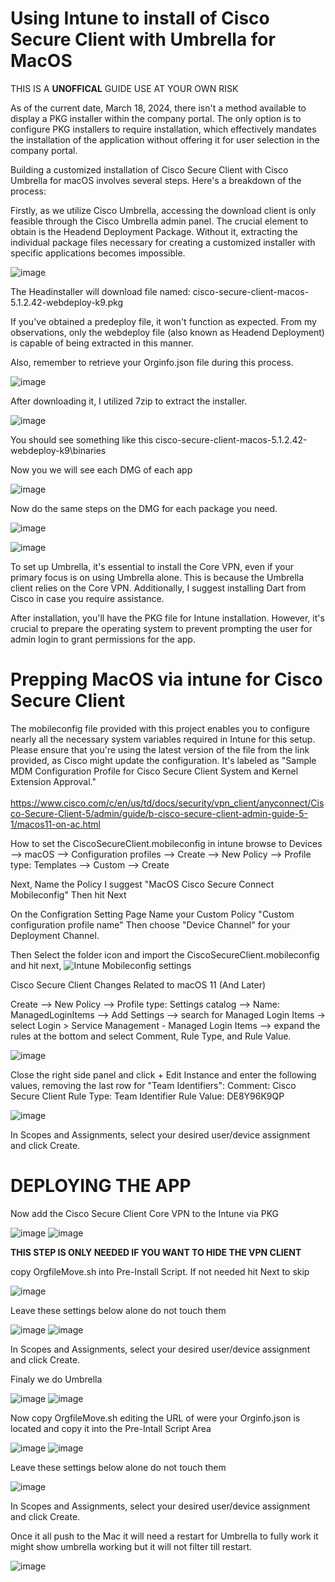 # Using Intune to install of Cisco Secure Client with Umbrella for MacOS

THIS IS A **UNOFFICAL** GUIDE USE AT YOUR OWN RISK

As of the current date, March 18, 2024, there isn't a method available to display a PKG installer within the company portal. The only option is to configure PKG installers to require installation, which effectively mandates the installation of the application without offering it for user selection in the company portal.

Building a customized installation of Cisco Secure Client with Cisco Umbrella for macOS involves several steps. Here's a breakdown of the process:

Firstly, as we utilize Cisco Umbrella, accessing the download client is only feasible through the Cisco Umbrella admin panel. The crucial element to obtain is the Headend Deployment Package. Without it, extracting the individual package files necessary for creating a customized installer with specific applications becomes impossible.

![image](https://github.com/darossi87/intune/assets/45303117/9f8464a4-f2e6-493a-b660-a68879a28833)

The Headinstaller will download file named: cisco-secure-client-macos-5.1.2.42-webdeploy-k9.pkg

If you've obtained a predeploy file, it won't function as expected. From my observations, only the webdeploy file (also known as Headend Deployment) is capable of being extracted in this manner.

Also, remember to retrieve your Orginfo.json file during this process.

![image](https://github.com/darossi87/intune/assets/45303117/37a2a85a-4100-41c2-9f60-799386013ca5)


After downloading it, I utilized 7zip to extract the installer.

![image](https://github.com/darossi87/intune/assets/45303117/cc4f74a0-3710-49c4-ae3c-7ff3adeeb233)

You should see something like this
cisco-secure-client-macos-5.1.2.42-webdeploy-k9\binaries

Now you we will see each DMG of each app

![image](https://github.com/darossi87/intune/assets/45303117/c72ab80c-c19c-4549-b1fd-449d154e2b35)

Now do the same steps on the DMG for each package you need.

![image](https://github.com/darossi87/intune/assets/45303117/d54256be-74e9-4ca6-a7c8-6867bc1ab5b0)

![image](https://github.com/darossi87/intune/assets/45303117/1b597379-abd1-49e6-8881-dcdaa87f5b48)


To set up Umbrella, it's essential to install the Core VPN, even if your primary focus is on using Umbrella alone. This is because the Umbrella client relies on the Core VPN. Additionally, I suggest installing Dart from Cisco in case you require assistance.

After installation, you'll have the PKG file for Intune installation. However, it's crucial to prepare the operating system to prevent prompting the user for admin login to grant permissions for the app.

# Prepping MacOS via intune for Cisco Secure Client

The mobileconfig file provided with this project enables you to configure nearly all the necessary system variables required in Intune for this setup. Please ensure that you're using the latest version of the file from the link provided, as Cisco might update the configuration. It's labeled as "Sample MDM Configuration Profile for Cisco Secure Client System and Kernel Extension Approval."
<br>
<br>
https://www.cisco.com/c/en/us/td/docs/security/vpn_client/anyconnect/Cisco-Secure-Client-5/admin/guide/b-cisco-secure-client-admin-guide-5-1/macos11-on-ac.html

How to set the CiscoSecureClient.mobileconfig in intune
browse to Devices --> macOS --> Configuration profiles --> Create --> New Policy --> Profile type: Templates --> Custom --> Create

Next, Name the Policy I suggest "MacOS Cisco Secure Connect Mobileconfig" Then hit Next

On the Configration Setting Page Name your Custom Policy "Custom configuration profile name" Then choose "Device Channel" for your Deployment Channel.

Then Select the folder icon and import the CiscoSecureClient.mobileconfig and hit next, 
![Intune Mobileconfig settings](https://github.com/darossi87/intune/assets/45303117/26148586-aed9-4a39-ba3f-f3385e41c48a)



Cisco Secure Client Changes Related to macOS 11 (And Later)

Create --> New Policy --> Profile type: Settings catalog -->
Name: ManagedLoginItems --> Add Settings --> search for Managed Login Items -> select Login > Service Management - Managed Login Items --> expand the rules at the bottom and select Comment, Rule Type, and Rule Value. 

![image](https://github.com/darossi87/intune/assets/45303117/6c0c9d03-e108-4451-bbc9-f58307eab2c9)

Close the right side panel and click + Edit Instance and enter the following values, removing the last row for "Team Identifiers":
Comment: Cisco Secure Client
Rule Type: Team Identifier
Rule Value: DE8Y96K9QP

![image](https://github.com/darossi87/intune/assets/45303117/5f45b827-9240-47f1-ae87-67be7b2d78c6)


In Scopes and Assignments, select your desired user/device assignment and click Create. 


# DEPLOYING THE APP

Now add the Cisco Secure Client Core VPN to the Intune via PKG

![image](https://github.com/darossi87/intune/assets/45303117/016a52bf-a3ab-451c-8e72-95bb81ba6383)
![image](https://github.com/darossi87/intune/assets/45303117/e4d3fd5e-7e48-42e7-b955-9628afec36b1)

**THIS STEP IS ONLY NEEDED IF YOU WANT TO HIDE THE VPN CLIENT**

copy OrgfileMove.sh into Pre-Install Script. If not needed hit Next to skip

![image](https://github.com/darossi87/intune/assets/45303117/37165e59-4157-4908-aec0-fe184e756fbb)


Leave these settings below alone do not touch them

![image](https://github.com/darossi87/intune/assets/45303117/8b53b2a2-481e-4b4b-81ef-cf8b50d3c7fb)
![image](https://github.com/darossi87/intune/assets/45303117/4703c1b3-1d18-4f1c-8421-4533d9591976)

In Scopes and Assignments, select your desired user/device assignment and click Create. 

Finaly we do Umbrella

![image](https://github.com/darossi87/intune/assets/45303117/016a52bf-a3ab-451c-8e72-95bb81ba6383)
![image](https://github.com/darossi87/intune/assets/45303117/42404266-23a3-41fa-8bb7-fbe2d568f6f9)

Now copy OrgfileMove.sh editing the URL of were your Orginfo.json is located and copy it into the Pre-Intall Script Area

![image](https://github.com/darossi87/intune/assets/45303117/b54474ff-ed55-4f48-948b-192cabcfd7ec)
![image](https://github.com/darossi87/intune/assets/45303117/8b53b2a2-481e-4b4b-81ef-cf8b50d3c7fb)

Leave these settings below alone do not touch them

![image](https://github.com/darossi87/intune/assets/45303117/78439863-4dc1-4d6c-b446-e1510066bf0f)

In Scopes and Assignments, select your desired user/device assignment and click Create. 

Once it all push to the Mac it will need a restart for Umbrella to fully work it might show umbrella working but it will not filter till restart.

![image](https://github.com/darossi87/intune/assets/45303117/f8feb199-8a2a-4426-8026-f68df16cc958)

